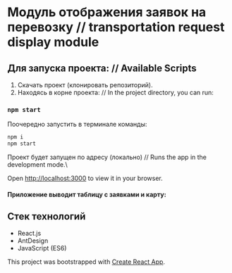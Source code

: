 # Модуль отображения заявок на перевозку // transportation request display module

## Для запуска проекта: // Available Scripts

1. Скачать проект (клонировать репозиторий).
2. Находясь в корне проекта: // In the project directory, you can run:

### `npm start`

Поочередно запустить в терминале команды:

```bash
npm i
npm start
```

Проект будет запущен по адресу (локально) // Runs the app in the development mode.\

Open [http://localhost:3000](http://localhost:3000) to view it in your browser.

#### Приложение выводит таблицу с заявками и карту:

## Стек технологий

- React.js
- AntDesign
- JavaScript (ES6)

This project was bootstrapped with [Create React App](https://github.com/facebook/create-react-app).
